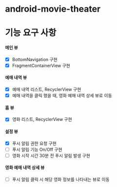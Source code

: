 # android-movie-theater

# 기능 요구 사항

#### 메인 뷰
- [x] BottomNavigation 구현
- [x] FragmentContainerView 구현
#### 예매 내역 뷰
- [x] 예매 내역 리스트, RecyclerView 구현
- [x] 예매 내역을 클릭 했을 때, 영화 예매 내역 상세 뷰로 이동
#### 홈 뷰
- [x] 영화 리스트, RecyclerView 구현
#### 설정 뷰
- [x] 푸시 알림 권한 요청 구현
- [ ] 푸시 알림 기능 On/Off 구현
- [ ] 영화 시작 시간 30분 전 푸시 알림 발생 구현
#### 영화 예매 내역 상세 뷰
- [ ] 푸시 알림 클릭 시 해당 영화 정보를 나타내는 뷰로 이동
